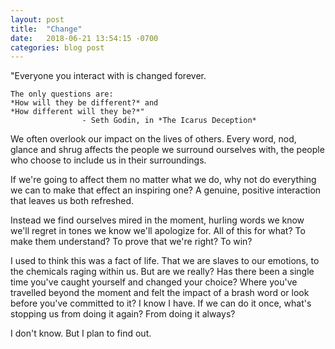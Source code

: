 ```yaml
---
layout: post
title:  "Change"
date:   2018-06-21 13:54:15 -0700
categories: blog post
---
```

"Everyone you interact with is changed forever.

    The only questions are:
    *How will they be different?* and
    *How different will they be?*"
                    - Seth Godin, in *The Icarus Deception*

We often overlook our impact on the lives of others. Every word, nod, glance and shrug affects the people we surround ourselves with, the people who choose to include us in their surroundings. 

If we're going to affect them no matter what we do, why not do everything we can to make that effect an inspiring one? A genuine, positive interaction that leaves us both refreshed.

Instead we find ourselves mired in the moment, hurling words we know we'll regret in tones we know we'll apologize for. All of this for what? To make them understand? To prove that we're right? To win?

I used to think this was a fact of life. That we are slaves to our emotions, to the chemicals raging within us. But are we really? Has there been a single time you've caught yourself and changed your choice? Where you've travelled beyond the moment and felt the impact of a brash word or look before you've committed to it? I know I have. If we can do it once, what's stopping us from doing it again? From doing it always?

I don't know. But I plan to find out.
 





